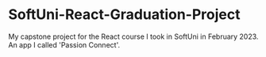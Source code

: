 # SoftUni-React-Graduation-Project
 My capstone project for the React course I took in SoftUni in February 2023. 
An app I called 'Passion Connect'.
